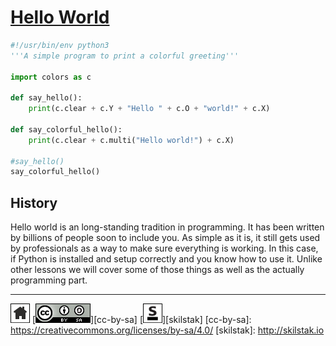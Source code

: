 # [Hello World](/README.md)

```python
#!/usr/bin/env python3
'''A simple program to print a colorful greeting'''

import colors as c 

def say_hello():
    print(c.clear + c.Y + "Hello " + c.O + "world!" + c.X)

def say_colorful_hello():
    print(c.clear + c.multi("Hello world!") + c.X)

#say_hello()
say_colorful_hello()
```
## History

Hello world is an long-standing tradition in programming. It has been
written by billions of people soon to include you. As simple as it is,
it still gets used by professionals as a way to make sure everything
is working. In this case, if Python is installed and setup correctly
and you know how to use it. Unlike other lessons we will cover some of
those things as well as the actually programming part.

---
[![home](/assets/home-bw.png)](/README.md)
[![cc-by-sa](/assets/cc-by-sa.png)][cc-by-sa]
[![skilstak](/assets/skilstak-logo-bw.png)][skilstak]
[cc-by-sa]: https://creativecommons.org/licenses/by-sa/4.0/
[skilstak]: http://skilstak.io

